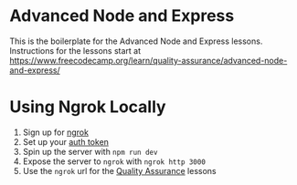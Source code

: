 # Advanced Node and Express

This is the boilerplate for the Advanced Node and Express lessons. Instructions for the lessons start at https://www.freecodecamp.org/learn/quality-assurance/advanced-node-and-express/

# Using Ngrok Locally

1. Sign up for [ngrok](https://ngrok.com/)
2. Set up your [auth token](https://dashboard.ngrok.com/get-started/setup)
3. Spin up the server with `npm run dev`
4. Expose the server to `ngrok` with `ngrok http 3000`
5. Use the `ngrok` url for the [Quality Assurance](https://www.freecodecamp.org/learn/quality-assurance/) lessons
